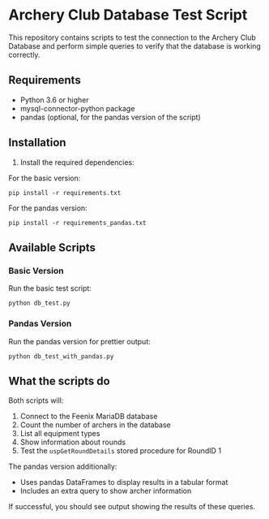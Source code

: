# Archery Club Database Test Script

This repository contains scripts to test the connection to the Archery Club Database and perform simple queries to verify that the database is working correctly.

## Requirements
- Python 3.6 or higher
- mysql-connector-python package
- pandas (optional, for the pandas version of the script)

## Installation

1. Install the required dependencies:

For the basic version:
```
pip install -r requirements.txt
```

For the pandas version:
```
pip install -r requirements_pandas.txt
```

## Available Scripts

### Basic Version
Run the basic test script:
```
python db_test.py
```

### Pandas Version
Run the pandas version for prettier output:
```
python db_test_with_pandas.py
```

## What the scripts do

Both scripts will:
1. Connect to the Feenix MariaDB database
2. Count the number of archers in the database
3. List all equipment types
4. Show information about rounds
5. Test the `uspGetRoundDetails` stored procedure for RoundID 1

The pandas version additionally:
- Uses pandas DataFrames to display results in a tabular format
- Includes an extra query to show archer information

If successful, you should see output showing the results of these queries.
